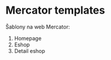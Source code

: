Mercator templates
=================

Šablony na web Mercator:

1. Homepage
2. Eshop
3. Detail eshop
